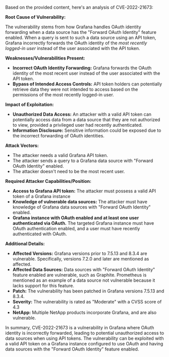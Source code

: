 Based on the provided content, here's an analysis of CVE-2022-21673:

**Root Cause of Vulnerability:**

The vulnerability stems from how Grafana handles OAuth identity forwarding when a data source has the "Forward OAuth Identity" feature enabled. When a query is sent to such a data source using an API token, Grafana incorrectly forwards the OAuth identity of the *most recently logged-in user* instead of the user associated with the API token.

**Weaknesses/Vulnerabilities Present:**

*   **Incorrect OAuth Identity Forwarding:** Grafana forwards the OAuth identity of the most recent user instead of the user associated with the API token.
*   **Bypass of Intended Access Controls:** API token holders can potentially retrieve data they were not intended to access based on the permissions of the most recently logged-in user.

**Impact of Exploitation:**

*   **Unauthorized Data Access:** An attacker with a valid API token can potentially access data from a data source that they are not authorized to view, provided a privileged user had recently authenticated.
*   **Information Disclosure:** Sensitive information could be exposed due to the incorrect forwarding of OAuth identities.

**Attack Vectors:**

*   The attacker needs a valid Grafana API token.
*   The attacker sends a query to a Grafana data source with "Forward OAuth Identity" enabled.
*  The attacker doesn't need to be the most recent user.

**Required Attacker Capabilities/Position:**

*   **Access to Grafana API token:** The attacker must possess a valid API token of a Grafana instance
*   **Knowledge of vulnerable data sources:** The attacker must have knowledge of Grafana data sources with "Forward OAuth Identity" enabled.
*   **Grafana instance with OAuth enabled and at least one user authenticated via OAuth.** The targeted Grafana instance must have OAuth authentication enabled, and a user must have recently authenticated with OAuth.

**Additional Details:**

*   **Affected Versions:** Grafana versions prior to 7.5.13 and 8.3.4 are vulnerable. Specifically, versions 7.2.0 and later are mentioned as affected.
*   **Affected Data Sources:** Data sources with "Forward OAuth Identity" feature enabled are vulnerable, such as Graphite. Prometheus is mentioned as an example of a data source not vulnerable because it lacks support for this feature.
*   **Patch:** The vulnerability has been patched in Grafana versions 7.5.13 and 8.3.4.
*   **Severity:** The vulnerability is rated as "Moderate" with a CVSS score of 4.3
*   **NetApp:** Multiple NetApp products incorporate Grafana, and are also vulnerable.

In summary, CVE-2022-21673 is a vulnerability in Grafana where OAuth identity is incorrectly forwarded, leading to potential unauthorized access to data sources when using API tokens. The vulnerability can be exploited with a valid API token on a Grafana instance configured to use OAuth and having data sources with the "Forward OAuth Identity" feature enabled.